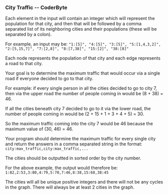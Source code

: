 ### City Traffic -- CoderByte

Each element in the input will contain an integer which will represent the population for that city, and then that will be followed by a comma separated list of its neighboring cities and their populations (these will be separated by a colon).

For example, an input may be: `"1:[5]", "4:[5]", "3:[5]", "5:[1,4,3,2]", "2:[5,15,7]", "7:[2,8]", "8:[7,38]", "15:[2]", "38:[8]"`

Each node represents the population of that city and each edge represents a road to that city. 

Your goal is to determine the maximum traffic that would occur via a single road if everyone decided to go to that city.

For example: if every single person in all the cities decided to go to city 7, then via the upper road the number of people coming in would be (8 + 38) = 46.

If all the cities beneath city 7 decided to go to it via the lower road, the number of people coming in would be (2 + 15 + 1 + 3 + 4 + 5) = 30.

So the maximum traffic coming into the city 7 would be 46 because the maximum value of (30, 46) = 46.

Your program should determine the maximum traffic for every single city and return the answers in a comma separated string in the format: `city:max_traffic,city:max_traffic,...`

The cities should be outputted in sorted order by the city number.

For the above example, the output would therefore be: `1:82,2:53,3:80,4:79,5:70,7:46,8:38,15:68,38:45`

The cities will all be unique positive integers and there will not be any cycles in the graph. There will always be at least 2 cities in the graph.
